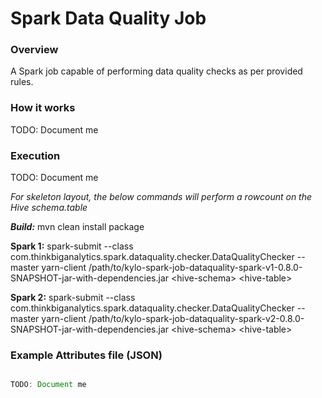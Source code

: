 Spark Data Quality Job
==========

### Overview
A Spark job capable of performing data quality checks as per provided rules.

### How it works
TODO: Document me

### Execution
TODO: Document me

_For skeleton layout, the below commands will perform a rowcount on the Hive schema.table_

***Build:***
mvn clean install package

**Spark 1:**
spark-submit --class com.thinkbiganalytics.spark.dataquality.checker.DataQualityChecker --master yarn-client /path/to/kylo-spark-job-dataquality-spark-v1-0.8.0-SNAPSHOT-jar-with-dependencies.jar \<hive-schema> \<hive-table>

**Spark 2:**
spark-submit --class com.thinkbiganalytics.spark.dataquality.checker.DataQualityChecker --master yarn-client /path/to/kylo-spark-job-dataquality-spark-v2-0.8.0-SNAPSHOT-jar-with-dependencies.jar \<hive-schema> \<hive-table>


### Example Attributes file (JSON)

```javascript

TODO: Document me

```